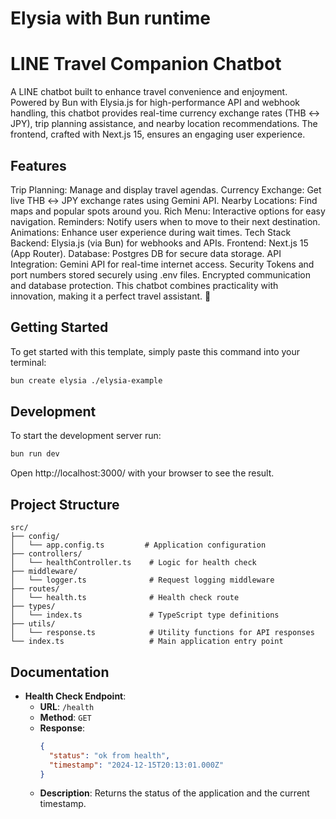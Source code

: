 # Elysia with Bun runtime

# LINE Travel Companion Chatbot

A LINE chatbot built to enhance travel convenience and enjoyment. Powered by Bun with Elysia.js for high-performance API and webhook handling, this chatbot provides real-time currency exchange rates (THB ↔ JPY), trip planning assistance, and nearby location recommendations. The frontend, crafted with Next.js 15, ensures an engaging user experience.

## Features

Trip Planning: Manage and display travel agendas.
Currency Exchange: Get live THB ↔ JPY exchange rates using Gemini API.
Nearby Locations: Find maps and popular spots around you.
Rich Menu: Interactive options for easy navigation.
Reminders: Notify users when to move to their next destination.
Animations: Enhance user experience during wait times.
Tech Stack
Backend: Elysia.js (via Bun) for webhooks and APIs.
Frontend: Next.js 15 (App Router).
Database: Postgres DB for secure data storage.
API Integration: Gemini API for real-time internet access.
Security
Tokens and port numbers stored securely using .env files.
Encrypted communication and database protection.
This chatbot combines practicality with innovation, making it a perfect travel assistant. 🚀

## Getting Started

To get started with this template, simply paste this command into your terminal:

```bash
bun create elysia ./elysia-example
```

## Development

To start the development server run:

```bash
bun run dev
```

Open http://localhost:3000/ with your browser to see the result.

## Project Structure

```
src/
├── config/
│   └── app.config.ts         # Application configuration
├── controllers/
│   └── healthController.ts    # Logic for health check
├── middleware/
│   └── logger.ts              # Request logging middleware
├── routes/
│   └── health.ts              # Health check route
├── types/
│   └── index.ts               # TypeScript type definitions
├── utils/
│   └── response.ts            # Utility functions for API responses
└── index.ts                   # Main application entry point
```

## Documentation

- **Health Check Endpoint**:
  - **URL**: `/health`
  - **Method**: `GET`
  - **Response**:
    ```json
    {
      "status": "ok from health",
      "timestamp": "2024-12-15T20:13:01.000Z"
    }
    ```
  - **Description**: Returns the status of the application and the current timestamp.
